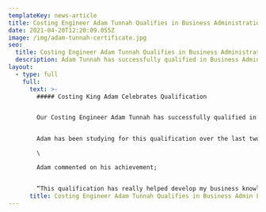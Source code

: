 ```yaml
---
templateKey: news-article
title: Costing Engineer Adam Tunnah Qualifies in Business Administration Level 3
date: 2021-04-20T12:20:09.055Z
image: /img/adam-tunnah-certificate.jpg
seo:
  title: Costing Engineer Adam Tunnah Qualifies in Business Administration Level 3
  description: Adam Tunnah has successfully qualified in Business Administration Level 3
layout:
  - type: full
    full:
      text: >-
        ##### Costing King Adam Celebrates Qualification


        Our Costing Engineer Adam Tunnah has successfully qualified in Business Administration Level 3. 


        Adam has been studying for this qualification over the last two years and is delighted to have passed with flying colours. Whilst studying for this qualification Adam has played a significant part in the companies recent record growth of over 20%.\

        \

        Adam commented on his achievement;


        “This qualification has really helped develop my business knowledge and it has given me the confidence to progress within the company. Thank you to Alliance Learning and Assembly Solutions for supporting me through this Apprenticeship!"
      title: Costing Engineer Adam Tunnah Qualifies in Business Admin Level 3
---
```

